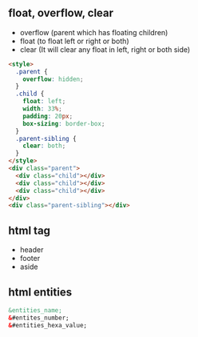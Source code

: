 ## float, overflow, clear

* overflow (parent which has floating children)
* float (to float left or right or both)
* clear (It will clear any float in left, right or both side)
~~~html
<style>
  .parent {
    overflow: hidden;
  }
  .child {
    float: left;
    width: 33%;
    padding: 20px;
    box-sizing: border-box;
  }
  .parent-sibling {
    clear: both;
  }
</style>
<div class="parent">
  <div class="child"></div>
  <div class="child"></div>
  <div class="child"></div>
</div>
<div class="parent-sibling"></div>
~~~

## html tag
* header
* footer
* aside

##  html entities 

~~~html
&entities_name;
&#entites_number;
&#entities_hexa_value;
~~~

